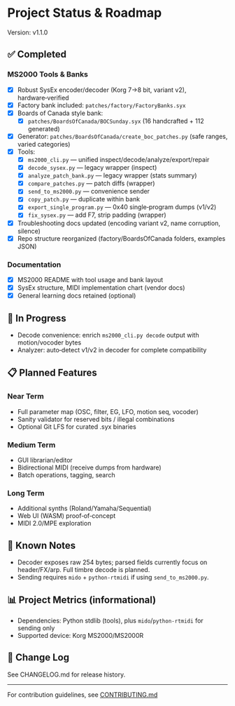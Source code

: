 # Project Status & Roadmap

Version: v1.1.0

## ✅ Completed

### MS2000 Tools & Banks
- [x] Robust SysEx encoder/decoder (Korg 7→8 bit, variant v2), hardware‑verified
- [x] Factory bank included: `patches/factory/FactoryBanks.syx`
- [x] Boards of Canada style bank:
  - [x] `patches/BoardsOfCanada/BOCSunday.syx` (16 handcrafted + 112 generated)
- [x] Generator: `patches/BoardsOfCanada/create_boc_patches.py` (safe ranges, varied categories)
- [x] Tools:
  - [x] `ms2000_cli.py` — unified inspect/decode/analyze/export/repair
  - [x] `decode_sysex.py` — legacy wrapper (inspect)
  - [x] `analyze_patch_bank.py` — legacy wrapper (stats summary)
  - [x] `compare_patches.py` — patch diffs (wrapper)
  - [x] `send_to_ms2000.py` — convenience sender
  - [x] `copy_patch.py` — duplicate within bank
  - [x] `export_single_program.py` — 0x40 single‑program dumps (v1/v2)
  - [x] `fix_sysex.py` — add F7, strip padding (wrapper)
- [x] Troubleshooting docs updated (encoding variant v2, name corruption, silence)
- [x] Repo structure reorganized (factory/BoardsOfCanada folders, examples JSON)

### Documentation
- [x] MS2000 README with tool usage and bank layout
- [x] SysEx structure, MIDI implementation chart (vendor docs)
- [x] General learning docs retained (optional)

## 🚧 In Progress

- Decode convenience: enrich `ms2000_cli.py decode` output with motion/vocoder bytes
- Analyzer: auto‑detect v1/v2 in decoder for complete compatibility

## 📋 Planned Features

### Near Term
- Full parameter map (OSC, filter, EG, LFO, motion seq, vocoder)
- Sanity validator for reserved bits / illegal combinations
- Optional Git LFS for curated .syx binaries

### Medium Term
- GUI librarian/editor
- Bidirectional MIDI (receive dumps from hardware)
- Batch operations, tagging, search

### Long Term
- Additional synths (Roland/Yamaha/Sequential)
- Web UI (WASM) proof‑of‑concept
- MIDI 2.0/MPE exploration

## 🐛 Known Notes

- Decoder exposes raw 254 bytes; parsed fields currently focus on header/FX/arp. Full timbre decode is planned.
- Sending requires `mido` + `python-rtmidi` if using `send_to_ms2000.py`.

## 📊 Project Metrics (informational)

- Dependencies: Python stdlib (tools), plus `mido`/`python-rtmidi` for sending only
- Supported device: Korg MS2000/MS2000R

## 📝 Change Log

See CHANGELOG.md for release history.

---

For contribution guidelines, see [CONTRIBUTING.md](CONTRIBUTING.md)
